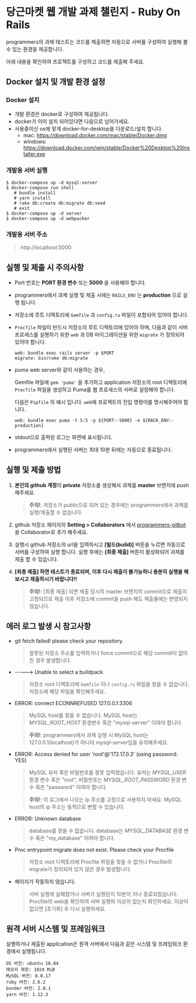 # 당근마켓 웹 개발 과제 챌린지 - Ruby On Rails 

programmers의 과제 테스트는 코드를 제출하면 자동으로 서버를 구성하여 실행해 볼 수 있는 환경을 제공합니다. 

아래 내용을 확인하여 프로젝트를 구성하고 코드를 제출해 주세요.

## Docker 설치 및 개발 환경 설정

### Docker 설치
- 개발 환경은 docker로 구성하여 제공됩니다. 
- docker가 이미 설치 되어있다면 다음으로 넘어가세요.
- 사용중이신 os에 맞게 docker-for-desktop을 다운로드/설치 합니다.
  - mac: https://download.docker.com/mac/stable/Docker.dmg
  - windows: https://download.docker.com/win/stable/Docker%20Desktop%20Installer.exe

### 개발용 서버 실행
```
$ docker-compose up -d mysql-server 
$ docker-compose run shell
   # bundle install
   # yarn install
   # rake db:create db:migrate db:seed
   # exit
$ docker-compose up -d server
$ docker-compose up -d webpacker
```

### 개발용 서버 주소
> http://localhost:5000 

## 실행 및 제출 시 주의사항

- Port 번호는 **PORT 환경 변수** 또는 **5000** 을 사용해야 합니다.

- programmers에서 과제 실행 및 제출 시에는 `RAILS_ENV` 는 **production** 으로 실행 됩니다.

- 저장소에 루트 디렉토리에 `Gemfile` 과 `config.ru` 파일이 포함되어 있어야 합니다.

- `Procfile` 파일이 반드시 저장소의 루트 디렉토리에 있어야 하며, 다음과 같이 서버 프로세스를 실행하기 위한 `web` 과 DB 마이그레이션을 위한 `migrate` 가 정의되어 있어야 합니다.

  ```
  web: bundle exec rails server -p $PORT
  migrate: bin/rake db:migrate
  ```

- puma web server와 같이 사용하는 경우,

  Gemfile 파일에 `gem 'puma'` 을 추가하고 application 저장소의 root 디렉토리에 `Procfile` 파일을 생성하고 Puma를 웹 프로세스의 서버로 설정해야 합니다.

  다음은 `Pipfile` 의 예시 입니다.  `web`에 프로젝트의 진입 명령어를 명시해주어야 합니다.

  ```
  web: bundle exec puma -t 5:5 -p ${PORT:-5000} -e ${RACK_ENV:-production}
  ```

- stdout으로 출력된 로그는 화면에 표시됩니다.

- programmers에서 실행된 서버는 최대 10분 뒤에는 자동으로 종료됩니다.



## 실행 및 제출 방법

1.  **본인의 github 계정**의 **private** 저장소를 생성해서 과제를 **master** 브랜치에 push 해주세요.

     > **주의!**: 저장소가 public으로 되어 있는 경우에는 programmers에서 과제를 실행/제출할 수 없습니다.

2. github 저장소 페이지의 **Setting > Collaborators** 에서 [programmers-gitbot](https://github.com/programmers-gitbot) 을 Collaborator로 추가 해주세요.

3. 실행시 github 저장소의 url을 입력하시고 **[빌드(build)]** 버튼을 누르면 자동으로 서버를 구성하여 실행 합니다. 실행 후에는 **[최종 제출]** 버튼이 활성화되어 과제를 제출 할 수 있습니다.

4. **[최종 제출] 하면 테스트가 종료되며, 이후 다시 제출이 불가능하니 충분히 실행을 해보시고 제출하시기 바랍니다!!**

   > **주의!**: [최종 제출] 되면 제출 당시의 master 브랜치의 commit으로 제출이 고정되므로 제출 이후 저장소에 commit을 push 해도 제출물에는 반영되지 않습니다.



## 에러 로그 발생 시 참고사항

- git fetch failed! please check your repository.

  > 잘못된 저장소 주소를 입력하거나 force commit으로 해당 commit이 없어진 경우 발생합니다.

- -----> Unable to select a buildpack

  > 저장소 root 디렉토리에 `Gemfile` 이나 `config.ru` 파일을 찾을 수 없습니다. 저장소에 해당 파일을 확인해주세요.

- ERROR: connect ECONNREFUSED 127.0.0.1:3306

  > MySQL host를 찾을 수 없습니다. MySQL host는 *MYSQL_ROOT_HOST* 환경변수 혹은 "mysql-server" 이여야 합니다.

  > **주의!**: programmers에서 과제 실행 시 MySQL host는 127.0.0.1(localhost)가 아니라 *mysql-server*임을 유의해주세요.

- ERROR: Access denied for user 'root'@'172.17.0.3' (using password: YES)

  > MySQL 유저 혹은 비밀번호를 잘못 입력했습니다. 유저는 *MYSQL_USER* 환경 변수 혹은 "root", 비밀번호는 *MYSQL_ROOT_PASSWORD* 환경 변수 혹은 "password" 이여야 합니다.

  > **주의!**: 이 로그에서 나오는 ip 주소를 고정으로 사용하지 마세요. MySQL host의 ip 주소는 동적으로 변할 수 있습니다.

- ERROR: Unknown database

  > database를 찾을 수 없습니다. database는 *MYSQL_DATABASE* 환경 변수 혹은 "my_database" 이여야 합니다.

- Proc entrypoint migrate does not exist. Please check your Procfile

  > 저장소 root 디렉토리에 Procfile 파일을 찾을 수 없거나 Procfile의 migrate가 정의되어 있지 않은 경우 발생합니다. 

- 페이지가 작동하지 않습니다.

  > 서버 실행에 실패했거나 서버가 실행된지 10분이 지나 종료되었습니다. Procfile의 web을 확인하여 서버 실행의 이상이 없는지 확인하세요. 이상이 없으면 [초기화] 후 다시 실행하세요.



## 원격 서버 시스템 및 프레임워크

실행하거나 제출된 application은 원격 서버에서 다음과 같은 시스템 및 프레임워크 환경에서 실행됩니다.

```
OS 버전: ubuntu 16.04
메모리 제한: 1024 MiB
MySQL 버전: 8.0.17
ruby 버전: 2.6.2
bunder 버전: 2.0.1
yarn 버전: 1.12.3
```
